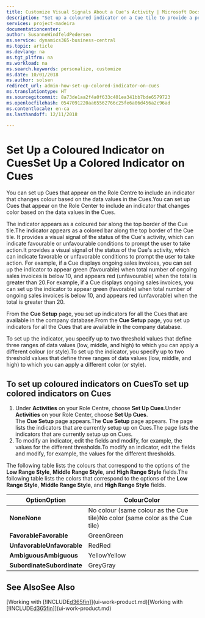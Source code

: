 ```yaml
---
title: Customize Visual Signals About a Cue's Activity | Microsoft Docs
description: "Set up a coloured indicator on a Cue tile to provide a personalized visual signal of the Cue’s activity."
services: project-madeira
documentationcenter: 
author: SusanneWindfeldPedersen
ms.service: dynamics365-business-central
ms.topic: article
ms.devlang: na
ms.tgt_pltfrm: na
ms.workload: na
ms.search.keywords: personalize, customize
ms.date: 10/01/2018
ms.author: solsen
redirect_url: admin-how-set-up-colored-indicator-on-cues
ms.translationtype: HT
ms.sourcegitcommit: 8a73de1aa2f4a0f633c401ea341bb7bde6579723
ms.openlocfilehash: 0547091220aa65562766c25fe6a06d456a2c96ad
ms.contentlocale: en-ca
ms.lasthandoff: 12/11/2018

---
```

# <a name="set-up-a-colored-indicator-on-cues"></a><span data-ttu-id="79a42-103">Set Up a Coloured Indicator on Cues</span><span class="sxs-lookup"><span data-stu-id="79a42-103">Set Up a Colored Indicator on Cues</span></span>
<span data-ttu-id="79a42-104">You can set up Cues that appear on the Role Centre to include an indicator that changes colour based on the data values in the Cues.</span><span class="sxs-lookup"><span data-stu-id="79a42-104">You can set up Cues that appear on the Role Center to include an indicator that changes color based on the data values in the Cues.</span></span>

<span data-ttu-id="79a42-105">The indicator appears as a coloured bar along the top border of the Cue tile.</span><span class="sxs-lookup"><span data-stu-id="79a42-105">The indicator appears as a colored bar along the top border of the Cue tile.</span></span> <span data-ttu-id="79a42-106">It provides a visual signal of the status of the Cue's activity, which can indicate favourable or unfavourable conditions to prompt the user to take action.</span><span class="sxs-lookup"><span data-stu-id="79a42-106">It provides a visual signal of the status of the Cue's activity, which can indicate favorable or unfavorable conditions to prompt the user to take action.</span></span> <span data-ttu-id="79a42-107">For example, if a Cue displays ongoing sales invoices, you can set up the indicator to appear green (favourable) when total number of ongoing sales invoices is below 10, and appears red (unfavourable) when the total is greater than 20.</span><span class="sxs-lookup"><span data-stu-id="79a42-107">For example, if a Cue displays ongoing sales invoices, you can set up the indicator to appear green (favorable) when total number of ongoing sales invoices is below 10, and appears red (unfavorable) when the total is greater than 20.</span></span>

<span data-ttu-id="79a42-108">From the **Cue Setup** page, you set up indicators for all the Cues that are available in the company database.</span><span class="sxs-lookup"><span data-stu-id="79a42-108">From the **Cue Setup** page, you set up indicators for all the Cues that are available in the company database.</span></span>

<span data-ttu-id="79a42-109">To set up the indicator, you specify up to two threshold values that define three ranges of data values (low, middle, and high) to which you can apply a different colour (or style).</span><span class="sxs-lookup"><span data-stu-id="79a42-109">To set up the indicator, you specify up to two threshold values that define three ranges of data values (low, middle, and high) to which you can apply a different color (or style).</span></span>

## <a name="to-set-up-colored-indicators-on-cues"></a><span data-ttu-id="79a42-110">To set up coloured indicators on Cues</span><span class="sxs-lookup"><span data-stu-id="79a42-110">To set up colored indicators on Cues</span></span>
1. <span data-ttu-id="79a42-111">Under **Activities** on your Role Centre, choose **Set Up Cues**.</span><span class="sxs-lookup"><span data-stu-id="79a42-111">Under **Activities** on your Role Center, choose **Set Up Cues**.</span></span>  
   <span data-ttu-id="79a42-112">The **Cue Setup** page appears.</span><span class="sxs-lookup"><span data-stu-id="79a42-112">The **Cue Setup** page appears.</span></span> <span data-ttu-id="79a42-113">The page lists the indicators that are currently setup up on Cues.</span><span class="sxs-lookup"><span data-stu-id="79a42-113">The page lists the indicators that are currently setup up on Cues.</span></span>
2. <span data-ttu-id="79a42-114">To modify an indicator, edit the fields and modify, for example, the values for the different thresholds.</span><span class="sxs-lookup"><span data-stu-id="79a42-114">To modify an indicator, edit the fields and modify, for example, the values for the different thresholds.</span></span>  

<span data-ttu-id="79a42-115">The following table lists the colours that correspond to the options of the **Low Range Style**, **Middle Range Style**, and **High Range Style** fields.</span><span class="sxs-lookup"><span data-stu-id="79a42-115">The following table lists the colors that correspond to the options of the **Low Range Style**, **Middle Range Style**, and **High Range Style** fields.</span></span>

| <span data-ttu-id="79a42-116">Option</span><span class="sxs-lookup"><span data-stu-id="79a42-116">Option</span></span> | <span data-ttu-id="79a42-117">Colour</span><span class="sxs-lookup"><span data-stu-id="79a42-117">Color</span></span> |
| --- | --- |
| <span data-ttu-id="79a42-118">**None**</span><span class="sxs-lookup"><span data-stu-id="79a42-118">**None**</span></span> |<span data-ttu-id="79a42-119">No colour (same colour as the Cue tile)</span><span class="sxs-lookup"><span data-stu-id="79a42-119">No color (same color as the Cue tile)</span></span>|
| <span data-ttu-id="79a42-120">**Favorable**</span><span class="sxs-lookup"><span data-stu-id="79a42-120">**Favorable**</span></span> |<span data-ttu-id="79a42-121">Green</span><span class="sxs-lookup"><span data-stu-id="79a42-121">Green</span></span> |
| <span data-ttu-id="79a42-122">**Unfavorable**</span><span class="sxs-lookup"><span data-stu-id="79a42-122">**Unfavorable**</span></span> |<span data-ttu-id="79a42-123">Red</span><span class="sxs-lookup"><span data-stu-id="79a42-123">Red</span></span> |
| <span data-ttu-id="79a42-124">**Ambiguous**</span><span class="sxs-lookup"><span data-stu-id="79a42-124">**Ambiguous**</span></span> |<span data-ttu-id="79a42-125">Yellow</span><span class="sxs-lookup"><span data-stu-id="79a42-125">Yellow</span></span> |
| <span data-ttu-id="79a42-126">**Subordinate**</span><span class="sxs-lookup"><span data-stu-id="79a42-126">**Subordinate**</span></span> |<span data-ttu-id="79a42-127">Grey</span><span class="sxs-lookup"><span data-stu-id="79a42-127">Gray</span></span> |

## <a name="see-also"></a><span data-ttu-id="79a42-128">See Also</span><span class="sxs-lookup"><span data-stu-id="79a42-128">See Also</span></span>
<span data-ttu-id="79a42-129">[Working with [!INCLUDE[d365fin](includes/d365fin_md.md)]](ui-work-product.md)</span><span class="sxs-lookup"><span data-stu-id="79a42-129">[Working with [!INCLUDE[d365fin](includes/d365fin_md.md)]](ui-work-product.md)</span></span>

